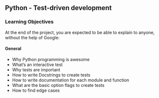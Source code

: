 ## Python - Test-driven development

### Learning Objectives

At the end of the project, you are expected to be able to explain to anyone, without the help of Google:

#### General

- Why Python programming is awesome
- What’s an interactive test
- Why tests are important
- How to write Docstrings to create tests
- How to write documentation for each module and function
- What are the basic option flags to create tests
- How to find edge cases
